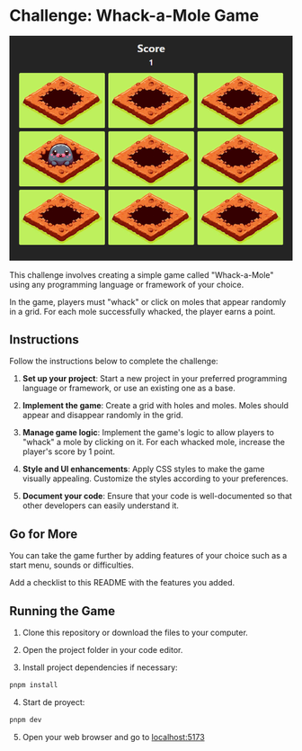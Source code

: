 # Challenge: Whack-a-Mole Game

<p align="center">
  <img src="./public/game.png" />
</p>

This challenge involves creating a simple game called "Whack-a-Mole" using any programming language or framework of your choice. 

In the game, players must "whack" or click on moles that appear randomly in a grid. For each mole successfully whacked, the player earns a point. 

## Instructions

Follow the instructions below to complete the challenge:

1. **Set up your project**: Start a new project in your preferred programming language or framework, or use an existing one as a base.

2. **Implement the game**: Create a grid with holes and moles. Moles should appear and disappear randomly in the grid.

3. **Manage game logic**: Implement the game's logic to allow players to "whack" a mole by clicking on it. For each whacked mole, increase the player's score by 1 point.

4. **Style and UI enhancements**: Apply CSS styles to make the game visually appealing. Customize the styles according to your preferences.

5. **Document your code**: Ensure that your code is well-documented so that other developers can easily understand it.

## Go for More

You can take the game further by adding features of your choice such as a start menu, sounds or difficulties.

Add a checklist to this README with the features you added.

## Running the Game

1. Clone this repository or download the files to your computer.

2. Open the project folder in your code editor.

3. Install project dependencies if necessary:

```bash
pnpm install
```

4. Start de proyect:

```bash
pnpm dev
```

5. Open your web browser and go to [localhost:5173](http://localhost:5173/)